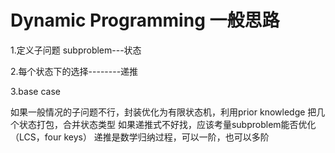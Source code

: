 Dynamic Programming 一般思路
=============

1.定义子问题 subproblem---状态

2.每个状态下的选择--------递推

3.base case

如果一般情况的子问题不行，封装优化为有限状态机，利用prior knowledge 把几个状态打包，合并状态类型
如果递推式不好找，应该考量subproblem能否优化（LCS，four keys）
递推是数学归纳过程，可以一阶，也可以多阶